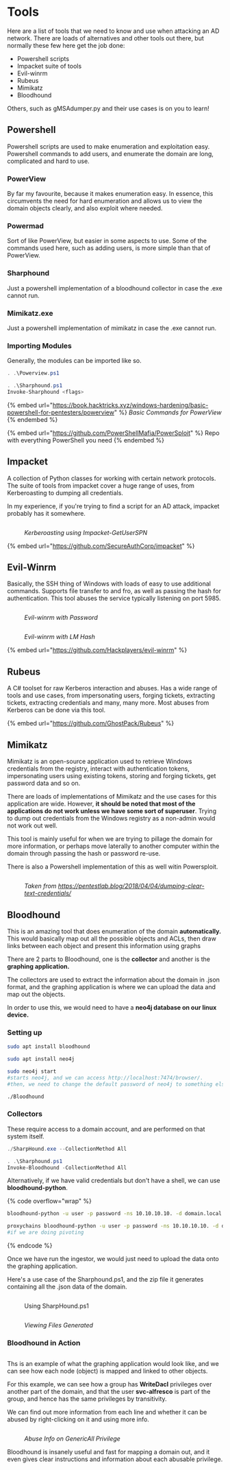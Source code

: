 # Tools

Here are a list of tools that we need to know and use when attacking an AD network. There are loads of alternatives and other tools out there, but normally these few here get the job done:

* Powershell scripts
* Impacket suite of tools
* Evil-winrm
* Rubeus
* Mimikatz
* Bloodhound

Others, such as gMSAdumper.py and their use cases is on you to learn!

## Powershell

Powershell scripts are used to make enumeration and exploitation easy. Powershell commands to add users, and enumerate the domain are long, complicated and hard to use.

### PowerView

By far my favourite, because it makes enumeration easy. In essence, this circumvents the need for hard enumeration and allows us to view the domain objects clearly, and also exploit where needed.&#x20;

### Powermad

Sort of like PowerView, but easier in some aspects to use. Some of the commands used here, such as adding users, is more simple than that of PowerView.&#x20;

### Sharphound

Just a powershell implementation of a bloodhound collector in case the .exe cannot run.

### Mimikatz.exe

Just a powershell implementation of mimikatz in case the .exe cannot run.

### Importing Modules

Generally, the modules can be imported like so.

```powershell
. .\Powerview.ps1

. .\Sharphound.ps1
Invoke-Sharphound <flags>
```

{% embed url="https://book.hacktricks.xyz/windows-hardening/basic-powershell-for-pentesters/powerview" %}
_Basic Commands for PowerView_
{% endembed %}

{% embed url="https://github.com/PowerShellMafia/PowerSploit" %}
Repo with everything PowerShell you need
{% endembed %}

## Impacket

A collection of Python classes for working with certain network protocols. The suite of tools from impacket cover a huge range of uses, from Kerberoasting to dumping all credentials.

In my experience, if you're trying to find a script for an AD attack, impacket probably has it somewhere.

<figure><img src="../.gitbook/assets/image (83).png" alt=""><figcaption><p><em>Kerberoasting using Impacket-GetUserSPN</em></p></figcaption></figure>

{% embed url="https://github.com/SecureAuthCorp/impacket" %}

## Evil-Winrm

Basically, the SSH thing of Windows with loads of easy to use additional commands. Supports file transfer to and fro, as well as passing the hash for authentication. This tool abuses the service typically listening on port 5985.

<figure><img src="../.gitbook/assets/image (50).png" alt=""><figcaption><p><em>Evil-winrm with Password</em></p></figcaption></figure>

<figure><img src="../.gitbook/assets/image (47).png" alt=""><figcaption><p><em>Evil-winrm with LM Hash</em></p></figcaption></figure>

{% embed url="https://github.com/Hackplayers/evil-winrm" %}

## Rubeus

A C# toolset for raw Kerberos interaction and abuses. Has a wide range of tools and use cases, from impersonating users, forging tickets, extracting tickets, extracting credentials and many, many more. Most abuses from Kerberos can be done via this tool.

{% embed url="https://github.com/GhostPack/Rubeus" %}

## Mimikatz

Mimikatz is an open-source application used to retrieve Windows credentials from the registry, interact with authentication tokens, impersonating users using existing tokens, storing and forging tickets, get password data and so on.

There are loads of implementations of Mimikatz and the use cases for this application are wide. However, **it should be noted that most of the applications do not work unless we have some sort of superuser**. Trying to dump out credentials from the Windows registry as a non-admin would not work out well.

This tool is mainly useful for when we are trying to pillage the domain for more information, or perhaps move laterally to another computer within the domain through passing the hash or password re-use.

There is also a Powershell implementation of this as well witin Powersploit.

<figure><img src="../.gitbook/assets/image (46).png" alt=""><figcaption><p><em>Taken from</em> <a href="https://pentestlab.blog/2018/04/04/dumping-clear-text-credentials/"><em>https://pentestlab.blog/2018/04/04/dumping-clear-text-credentials/</em></a></p></figcaption></figure>

## Bloodhound

This is an amazing tool that does enumeration of the domain **automatically.** This would basically map out all the possible objects and ACLs, then draw links between each object and present this information using graphs

There are 2 parts to Bloodhound, one is the **collector** and another is the **graphing application.**

The collectors are used to extract the information about the domain in .json format, and the graphing application is where we can upload the data and map out the objects.

In order to use this, we would need to have a **neo4j database on our linux device.**

### Setting up

```bash
sudo apt install bloodhound

sudo apt install neo4j

sudo neo4j start
#starts neo4j, and we can access http://localhost:7474/browser/. 
#then, we need to change the default password of neo4j to something else.

./Bloodhound
```

### Collectors

These require access to a domain account, and are performed on that system itself.

```powershell
./SharpHound.exe --CollectionMethod All

. .\Sharphound.ps1
Invoke-Bloodhound -CollectionMethod All
```

Alternatively, if we have valid credentials but don't have a shell, we can use **bloodhound-python**.

{% code overflow="wrap" %}
```bash
bloodhound-python -u user -p password -ns 10.10.10.10. -d domain.local -c all

proxychains bloodhound-python -u user -p password -ns 10.10.10.10. -d domain.local -c all
#if we are doing pivoting
```
{% endcode %}

Once we have run the ingestor, we would just need to upload the data onto the graphing application.

Here's a use case of the Sharphound.ps1, and the zip file it generates containing all the .json data of the domain.

<figure><img src="../.gitbook/assets/image (15).png" alt=""><figcaption><p>Using SharpHound.ps1</p></figcaption></figure>

<figure><img src="../.gitbook/assets/image (32).png" alt=""><figcaption><p><em>Viewing Files Generated</em></p></figcaption></figure>

### Bloodhound in Action

<figure><img src="../.gitbook/assets/image (29).png" alt=""><figcaption></figcaption></figure>

Ths is an example of what the graphing application would look like, and we can see how each node (object) is mapped and linked to other objects.&#x20;

For this example, we can see how a group has **WriteDacl** privileges over another part of the domain, and that the user **svc-alfresco** is part of the group, and hence has the same privileges by transitivity.&#x20;

We can find out more information from each line and whether it can be abused by right-clicking on it and using more info.

<figure><img src="../.gitbook/assets/image (53).png" alt=""><figcaption><p><em>Abuse Info on GenericAll Privilege</em></p></figcaption></figure>

Bloodhound is insanely useful and fast for mapping a domain out, and it even gives clear instructions and information about each abusable privilege.&#x20;
